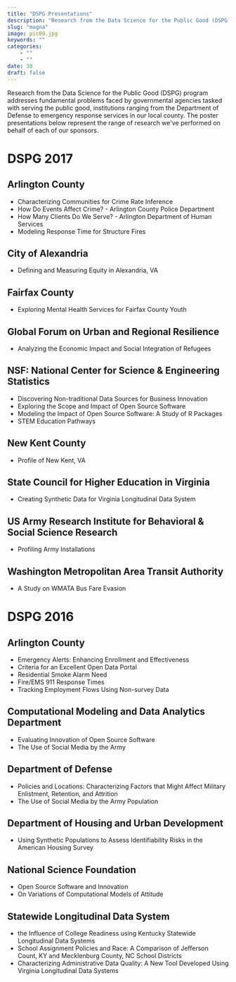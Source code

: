 ```yaml
---
title: "DSPG Presentations"
description: "Research from the Data Science for the Public Good (DSPG) program addresses fundamental problems faced by governmental agencies tasked with serving the public good, institutions ranging from the Department of Defense to emergency response services in our local county. The poster presentations below represent the range of research we've performed on behalf of each of our sponsors."
slug: "magna"
image: pic09.jpg
keywords: ""
categories: 
    - ""
    - ""
date: 30
draft: false
---
```


Research from the Data Science for the Public Good (DSPG) program addresses fundamental problems faced by governmental agencies tasked with serving the public good, institutions ranging from the Department of Defense to emergency response services in our local county. The poster presentations below represent the range of research we've performed on behalf of each of our sponsors.


# DSPG 2017

## Arlington County

- Characterizing Communities for Crime Rate Inference
- How Do Events Affect Crime? - Arlington County Police Department
- How Many Clients Do We Serve? - Arlington Department of Human Services
- Modeling Response Time for Structure Fires

## City of Alexandria

- Defining and Measuring Equity in Alexandria, VA

## Fairfax County

- Exploring Mental Health Services for Fairfax County Youth

## Global Forum on Urban and Regional Resilience

- Analyzing the Economic Impact and Social Integration of Refugees

## NSF: National Center for Science & Engineering Statistics

- Discovering Non-traditional Data Sources for Business Innovation
- Exploring the Scope and Impact of Open Source Software
- Modeling the Impact of Open Source Software: A Study of R Packages
- STEM Education Pathways

## New Kent County

- Profile of New Kent, VA

## State Council for Higher Education in Virginia

- Creating Synthetic Data for Virginia Longitudinal Data System

## US Army Research Institute for Behavioral & Social Science Research

- Profiling Army Installations


## Washington Metropolitan Area Transit Authority

- A Study on WMATA Bus Fare Evasion

# DSPG 2016

## Arlington County

- Emergency Alerts: Enhancing Enrollment and Effectiveness
- Criteria for an Excellent Open Data Portal
- Residential Smoke Alarm Need
- Fire/EMS 911 Response Times
- Tracking Employment Flows Using Non-survey Data

## Computational Modeling and Data Analytics Department

- Evaluating Innovation of Open Source Software
- The Use of Social Media by the Army

## Department of Defense

- Policies and Locations: Characterizing Factors that Might Affect Military Enlistment, Retention, and Attrition
- The Use of Social Media by the Army Population

## Department of Housing and Urban Development

- Using Synthetic Populations to Assess Identifiability Risks in the American Housing Survey

## National Science Foundation

- Open Source Software and Innovation
- On Variations of Computational Models of Attitude

## Statewide Longitudinal Data System

-  the Influence of College Readiness using Kentucky Statewide Longitudinal Data Systems
- School Assignment Policies and Race: A Comparison of Jefferson Count, KY and Mecklenburg County, NC School Districts
- Characterizing Administrative Data Quality: A New Tool Developed Using Virginia Longitudinal Data Systems
